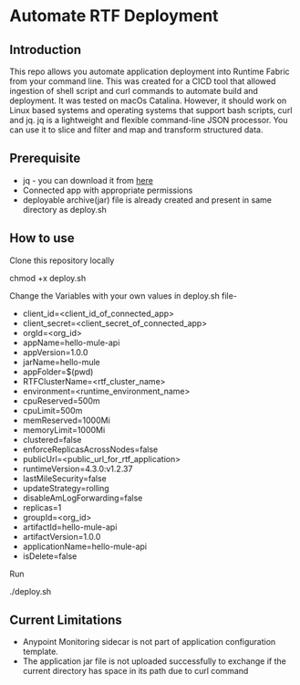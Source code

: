 # Automate RTF Deployment

## Introduction
This repo allows you automate application deployment into Runtime Fabric from your command line. 
This was created for a CICD tool that allowed ingestion of shell script and curl commands to automate build and deployment. 
It was tested on macOs Catalina. However, it should work on Linux based systems and operating systems that support bash scripts, curl and jq. jq is a lightweight and flexible command-line JSON processor. You can use it to slice and filter and map and transform structured data.

## Prerequisite
- jq - you can download it from [here](https://stedolan.github.io/jq/download/)
- Connected app with appropriate permissions
- deployable archive(jar) file is already created and present in same directory as deploy.sh


## How to use
Clone this repository locally

chmod +x deploy.sh

Change the Variables with your own values in deploy.sh file- 
- client_id=<client_id_of_connected_app>
- client_secret=<client_secret_of_connected_app>
- orgId=<org_id>
- appName=hello-mule-api
- appVersion=1.0.0
- jarName=hello-mule
- appFolder=$(pwd)
- RTFClusterName=<rtf_cluster_name>
- environment=<runtime_environment_name>
- cpuReserved=500m
- cpuLimit=500m
- memReserved=1000Mi
- memoryLimit=1000Mi
- clustered=false
- enforceReplicasAcrossNodes=false
- publicUrl=<public_url_for_rtf_application>
- runtimeVersion=4.3.0:v1.2.37
- lastMileSecurity=false
- updateStrategy=rolling
- disableAmLogForwarding=false
- replicas=1
- groupId=<org_id>
- artifactId=hello-mule-api
- artifactVersion=1.0.0
- applicationName=hello-mule-api
- isDelete=false

Run

./deploy.sh

## Current Limitations
- Anypoint Monitoring sidecar is not part of application configuration template.
- The application jar file is not uploaded successfully to exchange if the current directory has space in its path due to curl command
